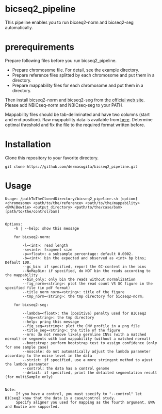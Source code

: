 # bicseq2\_pipeline

This pipeline enables you to run bicseq2-norm and bicseq2-seg automatically.

# prerequirements

Prepare following files before you run bicseq2\_pipeline.
+ Prepare chromosome file. For detail, see the example directory.
+ Prepare reference files splitted by each chromosome and put them in a directory.
+ Prepare mappability files for each chromosome and put them in a directory.

Then install bicseq2-norm and bicseq2-seg from [the official web site](http://compbio.med.harvard.edu/BIC-seq/).
Please add NBICseq-norm and NBICseq-seg to your PATH.

Mappability files should be tab-deliminated and have two columns (start and end position). Raw mappability data is available from [here](https://bismap.hoffmanlab.org/). Determine optimal threshold and fix the file to the required format written before.

# Installation

Clone this repository to your favorite directory.
```
git clone https://github.com/dermasugita/bicseq2_pipeline.git

```

# Usage
```
Usage: /pathToTheClonedDirectory/bicseq2_pipeline.sh [option] <chromosome> <path/to/the/reference> <path/to/the/mappability> <BWA|Bowtie> <output_directory> <path/to/the/case/bam> [path/to/the/control/bam]


Options:
	-h | --help: show this message

	for bicseq2-norm:

        -l=<int>: read length
        -s=<int>: fragment size
        -p=<float>: a subsample percentage: default 0.0002.
        -b=<int>: bin the expected and observed as <int> bp bins; Default 100.
        --gc_bin: if specified, report the GC-content in the bins
        --NoMapBin: if specified, do NOT bin the reads according to the mappability
        --bin_only: only bin the reads without normalization
        --fig_norm=<string>: plot the read count VS GC figure in the specified file (in pdf format)
        --title_norm_norm=<string>: title of the figure
        --tmp_norm=<string>: the tmp directory for bicseq2-norm;

	for bicseq2-seg:

        --lambda=<float>: the (positive) penalty used for BICseq2
        --tmp=<string>: the tmp directory
        --help: pring this message
        --fig_seg=<string>: plot the CNV profile in a png file
        --title_seg=<string>: the title of the figure
        --nrm: do not remove likely germline CNVs (with a matched normal) or segments with bad mappability (without a matched normal)
        --bootstrap: perform bootstrap test to assign confidence (only for one sample case)
        --noscale: do not automatically adjust the lambda parameter according to the noise level in the data
        --strict: if specified, use a more stringent method to ajust the lambda parameter
        --control: the data has a control genome
        --detail: if specified, print the detailed segmentation result (for multiSample only)


Note:
	 If you have a control, you must specify to "--control" let BICseq2 know that the data is a case/control study.
	 Specify aligner you used for mapping as the fourth argument. BWA and Bowtie are supported.
```
